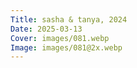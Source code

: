 ```yaml
---
Title: sasha & tanya, 2024
Date: 2025-03-13
Cover: images/081.webp
Image: images/081@2x.webp
---
```

